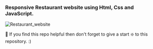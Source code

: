 ### Responsive Restaurant website using Html, Css and JavaScript.

![Restaurant_website](https://github.com/codersgyan/Responsive-restaurant-website/blob/master/restaurant-webpage.jpg)





🙏 If you find this repo helpful then don't forget to give a start ❇️  to this repository. :)

